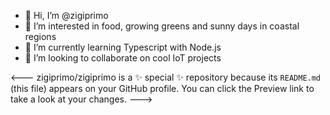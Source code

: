 - 👋 Hi, I’m @zigiprimo
- 👀 I’m interested in food, growing greens and sunny days in coastal regions
- 🌱 I’m currently learning Typescript with Node.js
- 💞️ I’m looking to collaborate on cool IoT projects

<---
zigiprimo/zigiprimo is a ✨ special ✨ repository because its `README.md` (this file) appears on your GitHub profile.
You can click the Preview link to take a look at your changes.
--->
